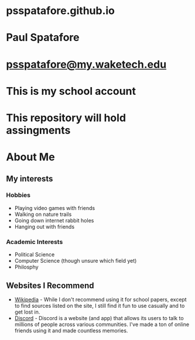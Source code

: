 # psspatafore.github.io
# Paul Spatafore
# psspatafore@my.waketech.edu
# This is my school account
# This repository will hold assingments
# About Me
## My interests
### Hobbies
* Playing video games with friends
* Walking on nature trails
* Going down internet rabbit holes
* Hanging out with friends
### Academic Interests
* Political Science
* Computer Science (though unsure which field yet)
* Philosphy
## Websites I Recommend
* [Wikipedia](https://www.wikipedia.org/) - While I don't recommend using it for school papers, except to find sources listed on the site, I still find it fun to use casually and to get lost in.
* [Discord](https://discord.com/) - Discord is a website (and app) that allows its users to talk to millions of people across various communities. I've made a ton of online friends using it and made countless memories. 
